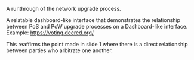 A runthrough of the network upgrade process.

A relatable dashboard-like interface that demonstrates the relationship between PoS and PoW upgrade processes on a Dashboard-like interface. Example: https://voting.decred.org/

This reaffirms the point made in slide 1 where there is a direct relationship between parties who arbitrate one another.
